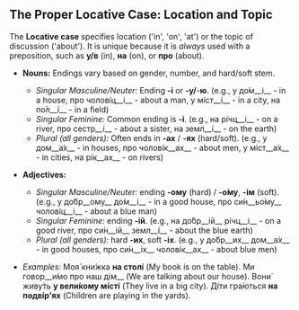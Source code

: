 ## The Proper Locative Case: Location and Topic

The __Locative case__ specifies location ('in', 'on', 'at') or the topic of discussion ('about'). It is unique because it is _always_ used with a preposition, such as __у/в__ (in), __на__ (on), or __про__ (about).

*   __Nouns:__ Endings vary based on gender, number, and hard/soft stem.
    
    *   _Singular Masculine/Neuter:_ Ending __-і__ or __-у/__-__ю__. (e.g., у до́м__і__ - in a house, про чоловíц__і__ - about a man, у мі́ст__і__ - in a city, на по́л__і__ - in a field)
    *   _Singular Feminine:_ Common ending is __-і__. (e.g., на рі́чц__і__ - on a river, про сестр__і́__ - about a sister, на земл__і́__ - on the earth)
    *   _Plural (all genders):_ Often ends in __-ах__ / __-ях__ (hard/soft). (e.g., у дом__а́х__ - in houses, про чоловíк__ах__ - about men, у міст__а́х__ - in cities, на рі́к__ах__ - on rivers)
    
    
    
*   __Adjectives:__
    
    *   _Singular Masculine/Neuter:_ ending __-ому__ (hard) / __-о́му__, __-ім__ (soft). (e.g., у до́бр__ому__ до́м__і__ - in a good house, про си́н__ьо́му__ чоловíц__і__ - about a blue man)
    *   _Singular Feminine:_ ending __-ій__. (e.g., на до́бр__ій__ рі́чц__і__ - on a good river, про си́н__ій__ земл__і́__ - about the blue earth)
    *   _Plural (all genders):_ hard __-их__, soft __-іх__. (e.g., у до́бр__их__ дом__а́х__ - in good houses, про си́н__іх__ чоловíк__ах__ - about blue men)
    
    
    
*   _Examples:_ Моя́ кни́жка __на столі́__ (My book is on the table). Ми говор__и́мо про наш дім__ (We are talking about our house). Вони́ живу́ть __у вели́кому мі́сті__ (They live in a big city). Ді́ти гра́ються __на подві́р'ях__ (Children are playing in the yards).